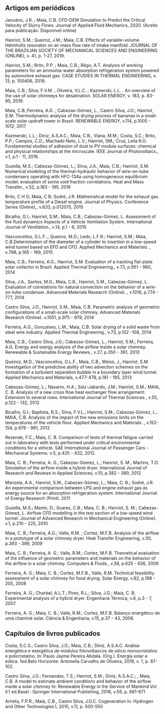 ## **Artigos em periódicos**

Januário, J.R. ; Maia, C.B. CFD-DEM Simulation to Predict the Critical Velocity of Slurry Flows. Journal of Applied Fluid Mechanics, 2020. (Aceito para publicação. Disponível online)

Hanriot, S.M.; Queiroz, J.M.; Maia, C.B. Effects of variable-volume Helmholtz resonator on air mass flow rate of intake manifold. JOURNAL OF THE BRAZILIAN SOCIETY OF MECHANICAL SCIENCES AND ENGINEERING (ONLINE), v. 41, p. 1-27, 2019.

Hanriot, S.M.; Brito, P.P. ; Maia, C.B.; Rêgo, A.T. Analysis of working parameters for an ammonia-water absorption refrigeration system powered by automotive exhaust gas. CASE STUDIES IN THERMAL ENGINEERING, v. 13, p. 100406, 2019.

Maia, C.B.; Silva, F.V.M. ; Oliveira, V.L.C. ; Kazmerski, L.L. . An overview of the use of solar chimneys for desalination. SOLAR ENERGY, v. 183, p. 83-95, 2019.

Maia, C.B.;Ferreira, A.G. ; Cabezas-Gómez, L., Castro Silva, J.O.; Hanriot, S.M. Thermodynamic analysis of the drying process of bananas in a small-scale solar updraft tower in Brazil. RENEWABLE ENERGY, v.114, p.1005 - 1012, 2017

Kazmerski, L.L.; Diniz, A.S.A.C.; Maia, C.B., Viana, M.M.; Costa, S.C.; Brito, P.P.; Campos, C.D.; Machado Neto, L.V.; Hanriot, SM.; Cruz, Leila R.O. Fundamental studies of adhesion of dust to PV module surfaces: chemical and physical relationships at the microscale. IEEE Journal of Photovoltaics., v.1, p.1 - 11, 2016.

Guzella, M.S.; Cabezas-Gómez, L.; Silva, J.A., Maia, C.B.; Hanriot, S.M. Numerical modeling of the thermal-hydraulic behavior of wire-on-tube condensers operating with HFC-134a using homogeneous equilibrium model: evaluation of some void fraction correlations. Heat and Mass Transfer., v.52, p.183 - 195, 2016

Brito, C H G; Maia, C B; Sodré, J.R. Mathematical model for the exhaust gas temperature profile of a Diesel engine. Journal of Physics. Conference Series (Online),, v.633, p.012075, 2015

Bicalho, G.I.; Hanriot, S.M.; Maia, C.B.; Cabezas-Gómez, L. Assessment of the fluid dynamics Aspects of a Vehicle Ventilation System. International Journal of Ventilation., v.14, p.1 - 6, 2015

Vasconcellos, G.L.F..; Queiroz, M.D.; Ledo, L.F.R.; Hanriot, S.M.; Maia, C.B.Determination of the diameter of a cylinder to insertion in a low-speed wind tunnel based on EFD and CFD. Applied Mechanics and Materials. , v.798, p.165 - 169, 2015

Maia, C.B.; Ferreira, A.G., Hanriot, S.M. Evaluation of a tracking flat-plate solar collector in Brazil. Applied Thermal Engineering., v.73, p.951 - 960, 2014

Silva, J.A., Santos, M.G., Maia, C.B., Hanriot, S.M., Cabezas-Gómez, L. Evaluation of correlations for natural convection on the behavior of a wire-on-tube condenser. Advanced Materials Research (Online). , v.1016, p.774 - 777, 2014

Castro Silva, J.O., Hanriot, S.M., Maia, C.B. Parametric analysis of geometric configurations of a small-scale solar chimney. Advanced Materials Research (Online). v.1051, p.975 - 979, 2014

Ferreira, A.G., Gonçalves, L.M., Maia, C.B. Solar drying of a solid waste from steel wire industry. Applied Thermal Engineering., v.73, p.102 -108, 2014

Maia, C.B.; Castro Silva, J.O.; Cabezas-Gómez, L.; Hanriot, S.M.; Ferreira, A.G. Energy and exergy analysis of the airflow inside a solar chimney. Renewable & Sustainable Energy Reviews., v.27, p.350 - 361, 2013

Queiroz, M.D., Vasconcellos, G.L.F., Maia, C.B., Weiss, J., Hanriot, S.M. Investigation of the predictive ability of two advection schemes on the formation of a turbulent separation bubble in a boundary layer wind tunnel. Applied Mechanics and Materials, v.477-478, p.181 - 185, 2013

Cabezas-Gómez, L.; Navarro, H.A.; Sáiz-Jabardo, J.M.; Hanriot, S.M.; MAIA, C. B. Analysis of a new cross flow heat exchanger flow arrangement: Extension to several rows. International Journal of Thermal Sciences., v.55, p.122 - 132, 2012.

Bicalho, G.I.; Baptista, B.S.; Silva, F.V.L.; Hanriot, S.M.; Cabezas-Gómez, L.; MAIA, C.B. Analysis of the impact of the new emissions limits on the temperatures of the vehicle floor. Applied Mechanics and Materials. , v.152-154, p.976 - 981, 2012

Rezende, F.C.; Maia, C. B. Comparison of tests of thermal fatigue carried out in laboratory with tests performed under critical environmental conditions for a vehicle. SAE International Journal of Passenger Cars - Mechanical Systems. v.5, p.425 - 432, 2012.

Maia, C. B.; Ferreira, A. G.; Cabezas-Gómez, L.; Hanriot, S. M.; Martins, T.O. Simulation of the airflow inside a hybrid dryer. International Journal of Research and Reviews in Applied Sciences, v.10, p.382 - 389, 2012

Manzela, A.A., Hanriot, S.M., Cabezas-Gómez, L.; Maia, C. B.; Sodré, J.R. An experimental comparison between LPG and engine exhaust gas as energy source for an absorption refrigeration system. International Journal of Energy Research (Print). 2011

Guzella, M.S.; Manto, D.; Soares, C.B.; Maia, C. B.; Hanriot, S. M.; Cabezas-Gómez, L. Airflow CFD modelling in the test section of a low-speed wind tunnel. Journal of Advanced Research in Mechanical Engineering (Online). v.1, p.210 - 225, 2010

Maia, C. B.; Ferreira, A.G.; Valle, R.M. ; Cortez, M.F.B. Analysis of the airflow in a prototype of a solar chimney dryer. Heat Transfer Engineering, v.30, p.393 - 399, 2009

Maia, C. B.; Ferreira, A. G.; Valle, R.M.; Cortez, M.F.B. Theoretical evaluation of the influence of geometric parameters and materials on the behavior of the airflow in a solar chimney. Computers & Fluids., v.38, p.625 - 636, 2009

Ferreira, A. G.; Maia, C. B.; Cortez, M.F.B., Valle, R.M. Technical feasibility assessment of a solar chimney for food drying. Solar Energy, v.82, p.198 - 205, 2008

Ferreira, A. G.; Charbel, A.L.T.; Pires, R.L.; Silva, J.G.; Maia, C. B. Experimental analysis of a hybrid dryer. Engenharia Térmica, v.6, p.3 - 7, 2007.

Ferreira, A. G.; Maia, C. B.; Valle, R.M.; Cortez, M.F.B. Balanço energético de uma chaminé solar. Ciência & Engenharia, v.15, p.37 - 43, 2006.

## **Capítulos de livros publicados**

Costa, S.C.S.; Castro Silva, J.O.; Maia, C.B.; Diniz, A.S.A.C. Análise energética e exergética de módulos fotovoltaocos de silício monocristalino e policristalino. In: Paulo Jayme Pereira Abdala. (Org.). Energia solar e eólica. 1ed.Belo Horizonte: Antonella Carvalho de Oliveira, 2019, v. 1, p. 87-102.

Castro Silva, J.O.; Fernandes, T.S.; Hanriot, S.M.; Diniz, A.S.A.C.; , Maia, C.B. A model to estimate ambient conditions and behavior of the airflow inside a solar chimney In: Renewable Energy in the Service of Mankind Vol II.1 ed.Basel : Springer International Publishing, 2016, v.59, p. 661-671

Arrieta, F.P.R.; Maia, C.B., Castro Silva, J.O.C. Cogeneration In: Hydrogen and Other Technologies.1, 2015, v.11, p. 500-550
